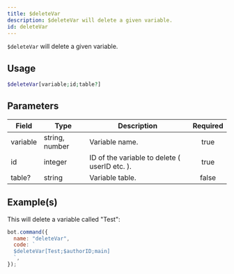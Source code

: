 ```yaml
---
title: $deleteVar
description: $deleteVar will delete a given variable.
id: deleteVar
---
```


`$deleteVar` will delete a given variable.

## Usage

```php
$deleteVar[variable;id;table?]
```

## Parameters

| Field    | Type           | Description                                   | Required |
| -------- | -------------- | --------------------------------------------- | :------: |
| variable | string, number | Variable name.                                |   true   |
| id       | integer        | ID of the variable to delete ( userID etc. ). |   true   |
| table?   | string         | Variable table.                               |  false   |

## Example(s)

This will delete a variable called "Test":

```javascript
bot.command({
  name: "deleteVar",
  code: `
  $deleteVar[Test;$authorID;main]
  `,
});
```
